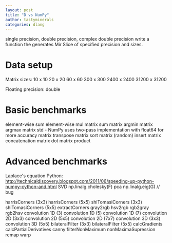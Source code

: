 ```yaml
---
layout: post
title: "D vs NumPy"
author: tastyminerals
categories: dlang
---
```


single precision, double precision, complex double precision
write a function the generates Mir Slice of specified precision and sizes.

# Data setup

Matrix sizes:
    10 x 10
    20 x 20
    60 x 60
    300 x 300
    2400 x 2400
    31200 x 31200

Floating precision: double

# Basic benchmarks
element-wise sum
element-wise mul
matrix sum
matrix argmin
matrix argmax
matrix std - NumPy uses two-pass implementation with float64 for more accuracy
matrix transpose
matrix sort
matrix (random) insert
matrix concatenation
matrix dot
matrix product

# Advanced benchmarks
Laplace's equation Python: http://technicaldiscovery.blogspot.com/2011/06/speeding-up-python-numpy-cython-and.html
SVD
np.linalg.cholesky(F)
pca
np.linalg.eig(G) // bug

harrisCorners (3x3)
harrisCorners (5x5)
shiTomasiCorners (3x3)
shiTomasiCorners (5x5)
extractCorners
gray2rgb
hsv2rgb
rgb2gray
rgb2hsv
convolution 1D (3)
convolution 1D (5)
convolution 1D (7)
convolution 2D (3x3)
convolution 2D (5x5)
convolution 2D (7x7)
convolution 3D (3x3)
convolution 3D (5x5)
bilateralFilter (3x3)
bilateralFilter (5x5)
calcGradients
calcPartialDerivatives
canny
filterNonMaximum
nonMaximaSupression
remap
warp